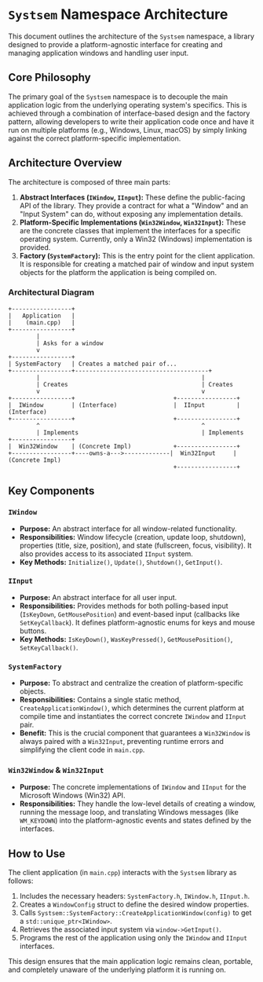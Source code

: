 # `Systsem` Namespace Architecture

This document outlines the architecture of the `Systsem` namespace, a library designed to provide a platform-agnostic interface for creating and managing application windows and handling user input.

## Core Philosophy

The primary goal of the `Systsem` namespace is to decouple the main application logic from the underlying operating system's specifics. This is achieved through a combination of interface-based design and the factory pattern, allowing developers to write their application code once and have it run on multiple platforms (e.g., Windows, Linux, macOS) by simply linking against the correct platform-specific implementation.

## Architecture Overview

The architecture is composed of three main parts:

1.  **Abstract Interfaces (`IWindow`, `IInput`):** These define the public-facing API of the library. They provide a contract for what a "Window" and an "Input System" can do, without exposing any implementation details.
2.  **Platform-Specific Implementations (`Win32Window`, `Win32Input`):** These are the concrete classes that implement the interfaces for a specific operating system. Currently, only a Win32 (Windows) implementation is provided.
3.  **Factory (`SystemFactory`):** This is the entry point for the client application. It is responsible for creating a matched pair of window and input system objects for the platform the application is being compiled on.

### Architectural Diagram

```
+-----------------+
|   Application   |
|    (main.cpp)   |
+-----------------+
        |
        | Asks for a window
        v
+-----------------+
| SystemFactory   | Creates a matched pair of...
+-----------------+--------------------------------------+
        |                                              |
        | Creates                                      | Creates
        v                                              v
+-----------------+                            +-----------------+
|  IWindow        | (Interface)                |  IInput         | (Interface)
+-----------------+                            +-----------------+
        ^                                              ^
        | Implements                                   | Implements
+-----------------+
|  Win32Window    | (Concrete Impl)            +-----------------+
+-----------------+----owns-a--->-------------|  Win32Input     | (Concrete Impl)
                                               +-----------------+
```

## Key Components

### `IWindow`

-   **Purpose:** An abstract interface for all window-related functionality.
-   **Responsibilities:** Window lifecycle (creation, update loop, shutdown), properties (title, size, position), and state (fullscreen, focus, visibility). It also provides access to its associated `IInput` system.
-   **Key Methods:** `Initialize()`, `Update()`, `Shutdown()`, `GetInput()`.

### `IInput`

-   **Purpose:** An abstract interface for all user input.
-   **Responsibilities:** Provides methods for both polling-based input (`IsKeyDown`, `GetMousePosition`) and event-based input (callbacks like `SetKeyCallback`). It defines platform-agnostic enums for keys and mouse buttons.
-   **Key Methods:** `IsKeyDown()`, `WasKeyPressed()`, `GetMousePosition()`, `SetKeyCallback()`.

### `SystemFactory`

-   **Purpose:** To abstract and centralize the creation of platform-specific objects.
-   **Responsibilities:** Contains a single static method, `CreateApplicationWindow()`, which determines the current platform at compile time and instantiates the correct concrete `IWindow` and `IInput` pair.
-   **Benefit:** This is the crucial component that guarantees a `Win32Window` is always paired with a `Win32Input`, preventing runtime errors and simplifying the client code in `main.cpp`.

### `Win32Window` & `Win32Input`

-   **Purpose:** The concrete implementations of `IWindow` and `IInput` for the Microsoft Windows (Win32) API.
-   **Responsibilities:** They handle the low-level details of creating a window, running the message loop, and translating Windows messages (like `WM_KEYDOWN`) into the platform-agnostic events and states defined by the interfaces.

## How to Use

The client application (in `main.cpp`) interacts with the `Systsem` library as follows:

1.  Includes the necessary headers: `SystemFactory.h`, `IWindow.h`, `IInput.h`.
2.  Creates a `WindowConfig` struct to define the desired window properties.
3.  Calls `Systsem::SystemFactory::CreateApplicationWindow(config)` to get a `std::unique_ptr<IWindow>`.
4.  Retrieves the associated input system via `window->GetInput()`.
5.  Programs the rest of the application using only the `IWindow` and `IInput` interfaces.

This design ensures that the main application logic remains clean, portable, and completely unaware of the underlying platform it is running on.
